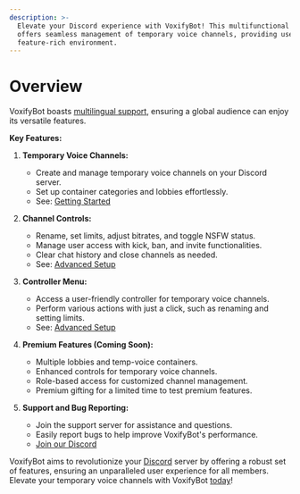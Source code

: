 ```yaml
---
description: >-
  Elevate your Discord experience with VoxifyBot! This multifunctional bot
  offers seamless management of temporary voice channels, providing users with a
  feature-rich environment.
---
```


# Overview

VoxifyBot boasts [multilingual support](multilingual-support.md), ensuring a global audience can enjoy its versatile features.

**Key Features:**

1. **Temporary Voice Channels:**
   * Create and manage temporary voice channels on your Discord server.
   * Set up container categories and lobbies effortlessly.
   * See: [Getting Started](getting-started.md)
2. **Channel Controls:**
   * Rename, set limits, adjust bitrates, and toggle NSFW status.
   * Manage user access with kick, ban, and invite functionalities.
   * Clear chat history and close channels as needed.
   * See: [Advanced Setup](advanced-setup.md)
3. **Controller Menu:**
   * Access a user-friendly controller for temporary voice channels.
   * Perform various actions with just a click, such as renaming and setting limits.
   * See: [Advanced Setup](advanced-setup.md)
4. **Premium Features (Coming Soon):**
   * Multiple lobbies and temp-voice containers.
   * Enhanced controls for temporary voice channels.
   * Role-based access for customized channel management.
   * Premium gifting for a limited time to test premium features.
5.  **Support and Bug Reporting:**

    * Join the support server for assistance and questions.
    * Easily report bugs to help improve VoxifyBot's performance.
    * [Join our Discord](https://discord.gg/wUXQt9hb84)



VoxifyBot aims to revolutionize your [Discord](https://discord.gg/wUXQt9hb84) server by offering a robust set of features, ensuring an unparalleled user experience for all members. Elevate your temporary voice channels with VoxifyBot [today](getting-started.md)!
